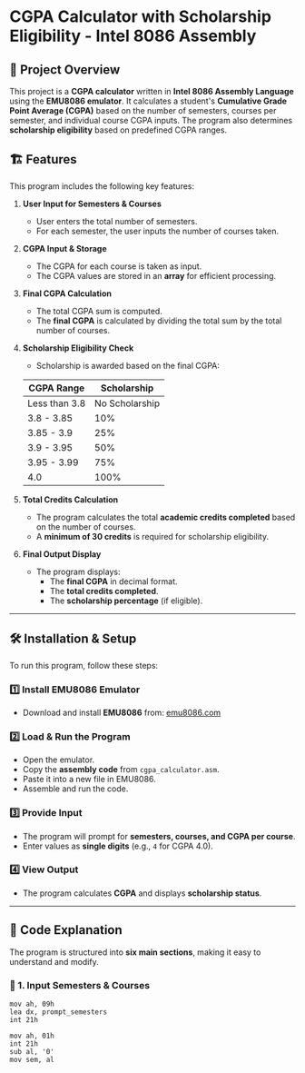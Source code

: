 # CGPA Calculator with Scholarship Eligibility - Intel 8086 Assembly

## 📌 Project Overview
This project is a **CGPA calculator** written in **Intel 8086 Assembly Language** using the **EMU8086 emulator**. It calculates a student's **Cumulative Grade Point Average (CGPA)** based on the number of semesters, courses per semester, and individual course CGPA inputs. The program also determines **scholarship eligibility** based on predefined CGPA ranges.

## 🏗️ Features
This program includes the following key features:

1. **User Input for Semesters & Courses**  
   - User enters the total number of semesters.  
   - For each semester, the user inputs the number of courses taken.  

2. **CGPA Input & Storage**  
   - The CGPA for each course is taken as input.  
   - The CGPA values are stored in an **array** for efficient processing.  

3. **Final CGPA Calculation**  
   - The total CGPA sum is computed.  
   - The **final CGPA** is calculated by dividing the total sum by the total number of courses.  

4. **Scholarship Eligibility Check**  
   - Scholarship is awarded based on the final CGPA:  

   | **CGPA Range**       | **Scholarship** |
   |-----------------------|-----------------|
   | Less than 3.8         | No Scholarship  |
   | 3.8 - 3.85            | 10%            |
   | 3.85 - 3.9            | 25%            |
   | 3.9 - 3.95            | 50%            |
   | 3.95 - 3.99           | 75%            |
   | 4.0                   | 100%           |

5. **Total Credits Calculation**  
   - The program calculates the total **academic credits completed** based on the number of courses.  
   - A **minimum of 30 credits** is required for scholarship eligibility.  

6. **Final Output Display**  
   - The program displays:  
     - The **final CGPA** in decimal format.  
     - The **total credits completed**.  
     - The **scholarship percentage** (if eligible).  

---

## 🛠️ Installation & Setup
To run this program, follow these steps:

### **1️⃣ Install EMU8086 Emulator**
- Download and install **EMU8086** from: [emu8086.com](https://emu8086.com/)  

### **2️⃣ Load & Run the Program**
- Open the emulator.  
- Copy the **assembly code** from `cgpa_calculator.asm`.  
- Paste it into a new file in EMU8086.  
- Assemble and run the code.  

### **3️⃣ Provide Input**
- The program will prompt for **semesters, courses, and CGPA per course**.  
- Enter values as **single digits** (e.g., `4` for CGPA 4.0).  

### **4️⃣ View Output**
- The program calculates **CGPA** and displays **scholarship status**.  

---

## 📜 Code Explanation
The program is structured into **six main sections**, making it easy to understand and modify.

### **🔹 1. Input Semesters & Courses**
```assembly
mov ah, 09h
lea dx, prompt_semesters
int 21h

mov ah, 01h
int 21h
sub al, '0'
mov sem, al 
